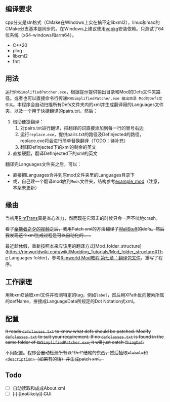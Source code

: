 ## 编译要求

cpp分支是sln格式（CMake在Windows上实在搞不定libxml2），linux和mac的CMake分支基本是同步的。在Windows上建议使用[vcpkg](https://github.com/microsoft/vcpkg)安装依赖。只测试了64位系统（x64-windows和arm64）。

- C++20
- plog
- libxml2
- fmt

## 用法

运行`RWSimplifiedPatcher.exe`，根据提示提供输出目录和Mod的Defs文件夹路径。或者也可以直接命令行传递`RWSimplifiedPatcher.exe 输出目录 Mod的Defs文件夹`。本程序会自动扫描所有Defs文件夹内的xml并生成翻译用的Languages文件夹，以及一个用于快捷翻译的pairs.txt。然后：

1. 借助便捷翻译：
   1. 对pairs.txt进行翻译，把翻译的词直接添加到每一行的冒号右边
   2. 运行`replace.exe`，提供pairs.txt的路径及DefInjected的路径，replace.exe将会进行简单替换翻译（TODO：待补充）
   3. 翻译DefInjected下的xml的剩余的英文
2. 直接硬翻，翻译DefInjected下的xml的英文

翻译完Languages文件夹之后，可以：

- 直接把Languages合并到原mod文件夹里的Languages目录下
- 或，自己建一个翻译mod放到`Mods`文件夹，结构参考[example_mod](https://github.com/sieveLau/RWSimplifiedPatcher/tree/master/example_mod)（注意，本条未更新）

## 缘由

当初用[RimTrans](https://github.com/RimWorld-zh/RimTrans)真是省心省力，然而现在它双击的时候只会一声不吭地crash。

~~看了[全能者之夕的视频](https://www.bilibili.com/video/BV1Hg411u7X1)之后，我用Patch xml的方法翻译了[WallStuff](https://steamcommunity.com/sharedfiles/filedetails/?id=1994340640)的defs。然后我发现这个xml生成过程是可以自动化的……~~

最近趁休假，重新按照本来应该用的翻译方式[Mod_folder_structure](https://rimworldwiki.com/wiki/Modding_Tutorials/Mod_folder_structure#The Languages folder)，参考[Rimworld Mod教程 第七章：翻译包文件](https://blog.csdn.net/qq_58145131/article/details/123726403)，重写了程序。

## 工作原理

用libxml2读取xml文件并检测特定的tag，例如`label`，然后用XPath反向搜索所属的defName，拼接成LanguageData所规定的Dot Notation式xml。

## 配置

~~It reads `defclasses.txt` to know what defs should be patched. Modify `defclasses.txt` to suit your requirement. If no `defclasses.txt` is found in the same folder of `RWSimplifiedPatcher.exe`, it will just catch `ThingDef`.~~

不用配置。~~程序会自动检测所有以"Def"结尾的东西，然后抽取`<label>`和 `<description>`（如果有的话）并生成patch xml。~~

## Todo

- [ ] 自动读取和成成About.xml
- [ ] ~~[ ] [[notlikely]] GUI~~
